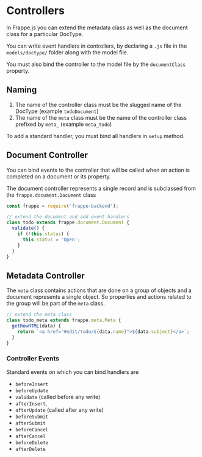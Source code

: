 # Controllers

In Frappe.js you can extend the metadata class as well as the document class for a particular DocType.

You can write event handlers in controllers, by declaring a `.js` file in the `models/doctype/` folder along with the model file.

You must also bind the controller to the model file by the `documentClass` property.

## Naming

1. The name of the controller class must be the slugged name of the DocType (example `todoDocument`)
2. The name of the `meta` class must be the name of the controller class prefixed by `meta_` (example `meta_todo`)

To add a standard handler, you must bind all handlers in `setup` method.

## Document Controller

You can bind events to the controller that will be called when an action is completed on a document or its property.

The document controller represents a single record and is subclassed from the `frappe.document.Document` class

```js
const frappe = require('frappe-backend');

// extend the document and add event handlers
class todo extends frappe.document.Document {
  validate() {
    if (!this.status) {
      this.status = 'Open';
    }
  }
}
```

## Metadata Controller

The `meta` class contains actions that are done on a group of objects and a document represents a single object. So properties and actions related to the group will be part of the `meta` class.

```js
// extend the meta class
class todo_meta extends frappe.meta.Meta {
  getRowHTML(data) {
    return `<a href="#edit/todo/${data.name}">${data.subject}</a>`;
  }
}
```

### Controller Events

Standard events on which you can bind handlers are

- `beforeInsert`
- `beforeUpdate`
- `validate` (called before any write)
- `afterInsert`,
- `afterUpdate` (called after any write)
- `beforeSubmit`
- `afterSubmit`
- `beforeCancel`
- `afterCancel`
- `beforeDelete`
- `afterDelete`
